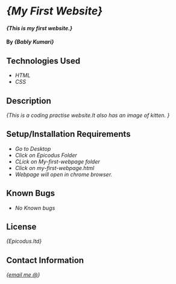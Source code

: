 # _{My First Website}_

#### _{This is my first website.}_

#### By _**{Bably Kumari}**_

## Technologies Used

* _HTML_
* _CSS_

## Description

_{This is a coding practise website.It also has an image of kitten. }_

## Setup/Installation Requirements

* _Go to Desktop_
* _Click on Epicodus Folder_
* _CLick on My-first-webpage folder_
* _Click on my-first-webpage.html_
* _Webpage will open in chrome browser._


## Known Bugs

* _No Known bugs_

## License

_{Epicodus.ltd}_

## Contact Information

_{[email me @](bablyhyd@gmail.com)}_